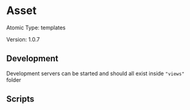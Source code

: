 # Asset

Atomic Type: templates

Version: 1.0.7

## Development

Development servers can be started and should all exist inside `"views"` folder

## Scripts

